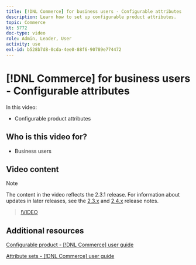 ```yaml
---
title: [!DNL Commerce] for business users - Configurable attributes
description: Learn how to set up configurable product attributes.
topic: Commerce
kt: 5772
doc-type: video
role: Admin, Leader, User
activity: use
exl-id: b528b7d8-0cda-4ee0-88f6-90789e774472
---
```

# [!DNL Commerce] for business users - Configurable attributes

In this video:

- Configurable product attributes

## Who is this video for?

- Business users

## Video content

>[!NOTE]
>
>The content in the video reflects the 2.3.1 release. For information about updates in later releases, see the [ 2.3.x](https://devdocs.magento.com/guides/v2.3/release-notes/bk-release-notes.html) and [2.4.x](https://devdocs.magento.com/guides/v2.4/release-notes/bk-release-notes.html) release notes.

>[!VIDEO](https://video.tv.adobe.com/v/35957?quality=12&learn=on)

## Additional resources

[Configurable product - [!DNL Commerce] user guide](https://docs.magento.com/user-guide/catalog/product-create-configurable.html)

[Attribute sets - [!DNL Commerce] user guide](https://docs.magento.com/user-guide/stores/attribute-sets.html)

